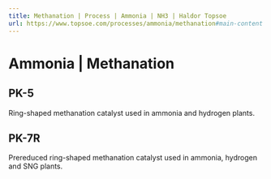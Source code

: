 ```yaml
---
title: Methanation | Process | Ammonia | NH3 | Haldor Topsoe
url: https://www.topsoe.com/processes/ammonia/methanation#main-content
---
```


# Ammonia | Methanation

## PK-5

Ring-shaped methanation catalyst used in ammonia and hydrogen plants.

## PK-7R

Prereduced ring-shaped methanation catalyst used in ammonia, hydrogen and SNG plants.